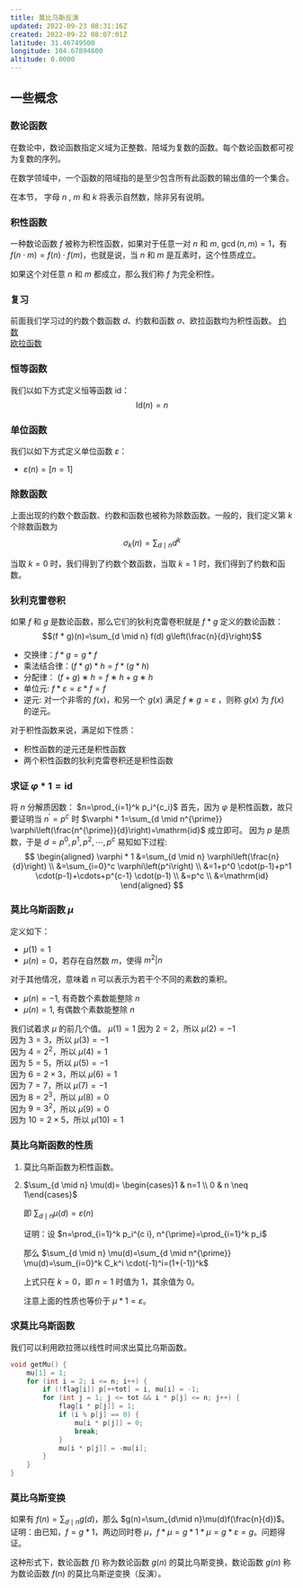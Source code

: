 ```yaml
---
title: 莫比乌斯反演
updated: 2022-09-23 08:31:16Z
created: 2022-09-22 08:07:01Z
latitude: 31.46749500
longitude: 104.67894600
altitude: 0.0000
---
```


## 一些概念
### 数论函数
在数论中，数论函数指定义域为正整数、陪域为复数的函数。每个数论函数都可视为复数的序列。

在数学领域中，一个函数的陪域指的是至少包含所有此函数的输出值的一个集合。

在本节， 字母 $n$ , $m$ 和 $k$ 将表示自然数，除非另有说明。
### 积性函数
一种数论函数 $f$ 被称为积性函数，如果对于任意一对 $n$ 和 $m$, $\gcd(n, m) = 1$，有$f(n\cdot m) = f(n)\cdot f(m)$，也就是说，当 $n$ 和 $m$ 是互素时，这个性质成立。

如果这个对任意 $n$ 和 $m$ 都成立，那么我们称 $f$ 为完全积性。

### 复习
前面我们学习过的约数个数函数 $d$、约数和函数 $σ$、欧拉函数均为积性函数。
[约数](/contest/18)  
[欧拉函数](/contest/242)
### 恒等函数
我们以如下方式定义恒等函数 $\text{id}$：
 $$\text{Id}(n)=n$$

### 单位函数
我们以如下方式定义单位函数 $ε$：
* $ε(n)=[n=1]$

###  除数函数
上面出现的约数个数函数、约数和函数也被称为除数函数。一般的，我们定义第 $k$ 个除数函数为
$$\sigma_k(n)=\sum_{d \mid n} d^k$$

当取 $k = 0$ 时，我们得到了约数个数函数，当取 $k = 1$ 时，我们得到了约数和函数。

### 狄利克雷卷积
如果 $f$ 和 $g$ 是数论函数，那么它们的狄利克雷卷积就是 $f * g$ 定义的数论函数：
$$(f * g)(n)=\sum_{d \mid n} f(d) g\left(\frac{n}{d}\right)$$

* 交换律：$f*g = g*f$
* 乘法结合律：$(f*g)*h = f*(g*h)$
* 分配律： $(f+g)∗h=f∗h+g∗h$
* 单位元:  $f*ε = ε*f = f$
* 逆元:  对一个非零的  $f(x)$，和另一个 $g(x)$ 满足 $f ∗ g = ε$ ，则称 $g(x)$ 为 $f(x)$ 的逆元。

对于积性函数来说，满足如下性质：
* 积性函数的逆元还是积性函数  
* 两个积性函数的狄利克雷卷积还是积性函数

### 求证 $\varphi * 1 = \text{id}$
将 $n$ 分解质因数： $n=\prod_{i=1}^k p_i^{c_i}$
首先，因为 $\varphi$ 是积性函数，故只要证明当 $n^{\prime}=p^c$ 时 $\varphi * 1=\sum_{d \mid n^{\prime}} \varphi\left(\frac{n^{\prime}}{d}\right)=\mathrm{id}$ 成立即可。
因为 $p$ 是质数，于是 $d=p^0, p^1, p^2, \cdots, p^c$
易知如下过程:
$$
\begin{aligned}
\varphi * 1 &=\sum_{d \mid n} \varphi\left(\frac{n}{d}\right) \\
&=\sum_{i=0}^c \varphi\left(p^i\right) \\
&=1+p^0 \cdot(p-1)+p^1 \cdot(p-1)+\cdots+p^{c-1} \cdot(p-1) \\
&=p^c \\
&=\mathrm{id}
\end{aligned}
$$

### 莫比乌斯函数 $μ$
定义如下：
* $μ(1)= 1$
* $μ(n) = 0$，若存在自然数 $m$，使得 $m^2|n$

对于其他情况，意味着 $n$ 可以表示为若干个不同的素数的乘积。
* $μ(n)= -1$, 有奇数个素数能整除 $n$
*  $μ(n)= 1$, 有偶数个素数能整除 $n$

我们试着求 $μ$ 的前几个值。
$μ(1)= 1$
因为 $2 = 2$，所以 $μ(2)= -1$  
因为 $3 = 3$，所以 $μ(3)= -1$  
因为 $4 = 2^2$，所以 $μ(4)= 1$  
因为 $5 = 5$，所以 $μ(5)= -1$  
因为 $6 = 2 \times 3$，所以 $μ(6)= 1$  
因为 $7 = 7$，所以 $μ(7)= -1$  
因为 $8 = 2^3$，所以 $μ(8)= 0$  
因为 $9 = 3^2$，所以 $μ(9)= 0$  
因为 $10 = 2 \times 5$，所以 $μ(10)= 1$

### 莫比乌斯函数的性质
1. 莫比乌斯函数为积性函数。
2. $\sum_{d \mid n} \mu(d)= \begin{cases}1 & n=1 \\ 0 & n \neq 1\end{cases}$

   即 $\sum_{d \mid n} \mu(d)=\varepsilon(n)$

   证明：设 $n=\prod_{i=1}^k p_i^{c i}, n^{\prime}=\prod_{i=1}^k p_i$

    那么 $\sum_{d \mid n} \mu(d)=\sum_{d \mid n^{\prime}} \mu(d)=\sum_{i=0}^k C_k^i \cdot(-1)^i=(1+(-1))^k$

    上式只在 $k = 0$，即 $n = 1$ 时值为 $1$，其余值为 $0$。

    注意上面的性质也等价于 $\mu * 1 = \varepsilon$。

### 求莫比乌斯函数
我们可以利用欧拉筛以线性时间求出莫比乌斯函数。
```c++
void getMu() {
	mu[1] = 1;
	for (int i = 2; i <= n; i++) {
		if (!flag[i]) p[++tot] = i, mu[i] = -1;
		for (int j = 1; j <= tot && i * p[j] <= n; j++) {
			flag[i * p[j]] = 1;
			if (i % p[j] == 0) {
				mu[i * p[j]] = 0;
				break;
			}
			mu[i * p[j]] = -mu[i];
		}
	}
}
```
### 莫比乌斯变换
如果有 $f(n)=\sum_{d\mid n}g(d)$，那么 $g(n)=\sum_{d\mid n}\mu(d)f(\frac{n}{d})$。
证明：由已知，$f = g * 1$，两边同时卷 $\mu$，$f * \mu = g * 1 * \mu = g * \varepsilon=g$。问题得证。

这种形式下，数论函数 $f()$ 称为数论函数 $g(n)$  的莫比乌斯变换，数论函数 $g(n)$ 称为数论函数 $f(n)$ 的莫比乌斯逆变换（反演）。


